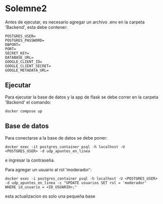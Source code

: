 # Solemne2

Antes de ejecutar, es necesario agregar un archivo .env en la carpeta 'Backend', esta debe contener:
```
POSTGRES_USER=
POSTGRES_PASSWORD=
DBPORT=
PORT=
SECRET_KEY=
DATABASE_URL=
GOOGLE_CLIENT_ID=
GOOGLE_CLIENT_SECRET=
GOOGLE_METADATA_URL=
```

## Ejecutar

Para ejecutar la base de datos y la app de flask se debe correr en la carpeta 'Backend' el comando:
```
docker compose up
```

## Base de datos

Para conectarse a la base de datos se debe poner:
```
docker exec -it postgres_container psql -h localhost -U <POSTGRES_USER> -d udp_apuntes_en_linea
```
e ingresar la contraseña.

Para agregar un usuario al rol 'moderador':
```
docker exec -i postgres_container psql -h localhost -U <POSTGRES_USER> -d udp_apuntes_en_linea -c "UPDATE usuarios SET rol = 'moderador' WHERE id_usuario = <ID_USUARIO>;"
```

esta actualizacion es solo una pequeña base 



